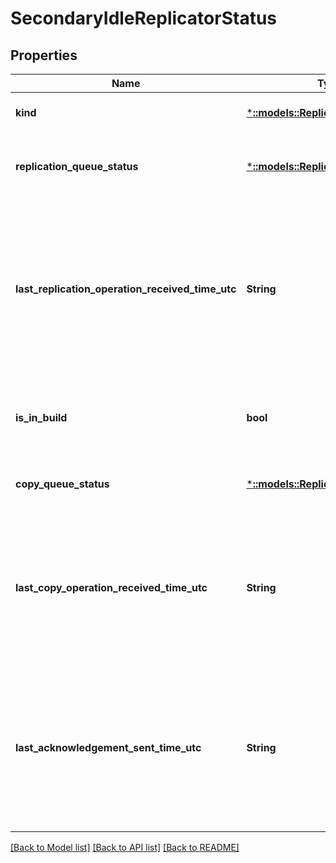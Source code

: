 # SecondaryIdleReplicatorStatus

## Properties
Name | Type | Description | Notes
------------ | ------------- | ------------- | -------------
**kind** | [***::models::ReplicaRole**](ReplicaRole.md) | The role of a replica of a stateful service. | [default to null]
**replication_queue_status** | [***::models::ReplicatorQueueStatus**](ReplicatorQueueStatus.md) | Details about the replication queue on the secondary replicator. | [optional] [default to null]
**last_replication_operation_received_time_utc** | **String** | The last time-stamp (UTC) at which a replication operation was received from the primary. UTC 0 represents an invalid value, indicating that a replication operation message was never received. | [optional] [default to null]
**is_in_build** | **bool** | Value that indicates whether the replica is currently being built. | [optional] [default to null]
**copy_queue_status** | [***::models::ReplicatorQueueStatus**](ReplicatorQueueStatus.md) | Details about the copy queue on the secondary replicator. | [optional] [default to null]
**last_copy_operation_received_time_utc** | **String** | The last time-stamp (UTC) at which a copy operation was received from the primary. UTC 0 represents an invalid value, indicating that a copy operation message was never received. | [optional] [default to null]
**last_acknowledgement_sent_time_utc** | **String** | The last time-stamp (UTC) at which an acknowledgment was sent to the primary replicator. UTC 0 represents an invalid value, indicating that an acknowledgment message was never sent. | [optional] [default to null]

[[Back to Model list]](../README.md#documentation-for-models) [[Back to API list]](../README.md#documentation-for-api-endpoints) [[Back to README]](../README.md)


